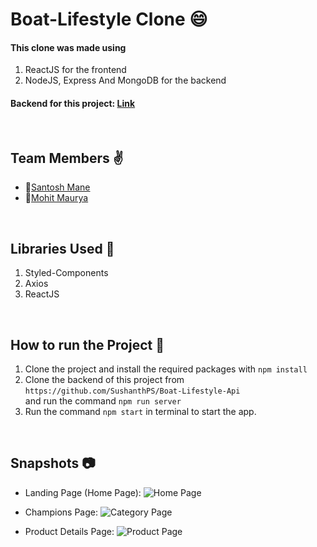 # Boat-Lifestyle Clone :smile:

#### This clone was made using 
1) ReactJS for the frontend
2) NodeJS, Express And MongoDB for the backend

#### Backend for this project:  [Link](https://github.com/SushanthPS/Boat-Lifestyle-Api)



<br>

## Team Members :v:
- 👤[Santosh Mane](https://github.com/santoshmcode)
- 👤[Mohit Maurya](https://github.com/MohitMaurya)

<br>

## Libraries Used 🌟
1) Styled-Components
2) Axios
3) ReactJS

<br>

## How to run the Project 🤖

1) Clone the project and install the required packages with `npm install`
2) Clone the backend of this project from `https://github.com/SushanthPS/Boat-Lifestyle-Api` <br/> and run the command `npm run server`
3) Run the command `npm start` in terminal to start the app.

<br>

## Snapshots 📷

- Landing Page (Home Page):
![Home Page](https://user-images.githubusercontent.com/35700009/138110802-fca0ecb0-968b-40ad-9b08-581a423262f8.png)

- Champions Page:
![Category Page](https://user-images.githubusercontent.com/35700009/138111008-c3e05fd9-3210-40c3-a3b7-373168ab63be.png)

- Product Details Page:
![Product Page](https://user-images.githubusercontent.com/35700009/138111102-5514f298-cd7b-43e3-a332-320a037d8a76.png)

<br>





